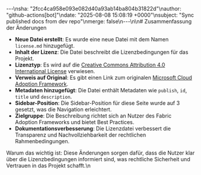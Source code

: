 ---\nsha: "2fcc4ca958e093e082d40a93ab14ba804b31822d"\nauthor: "github-actions[bot]"\ndate: "2025-08-08 15:08:19 +0000"\nsubject: "Sync published docs from dev repo"\nmerge: false\n---\n\n# Zusammenfassung der Änderungen

- **Neue Datei erstellt**: Es wurde eine neue Datei mit dem Namen `license.md` hinzugefügt.
- **Inhalt der Lizenz**: Die Datei beschreibt die Lizenzbedingungen für das Projekt.
- **Lizenztyp**: Es wird auf die [Creative Commons Attribution 4.0 International License](https://creativecommons.org/licenses/by/4.0/) verwiesen.
- **Verweis auf Original**: Es gibt einen Link zum originalen [Microsoft Cloud Adoption Framework](https://learn.microsoft.com/en-us/azure/cloud-adoption-framework/).
- **Metadaten hinzugefügt**: Die Datei enthält Metadaten wie `publish`, `id`, `title` und `description`.
- **Sidebar-Position**: Die Sidebar-Position für diese Seite wurde auf 3 gesetzt, was die Navigation erleichtert.
- **Zielgruppe**: Die Beschreibung richtet sich an Nutzer des Fabric Adoption Frameworks und bietet Best Practices.
- **Dokumentationsverbesserung**: Die Lizenzdatei verbessert die Transparenz und Nachvollziehbarkeit der rechtlichen Rahmenbedingungen.

Warum das wichtig ist: Diese Änderungen sorgen dafür, dass die Nutzer klar über die Lizenzbedingungen informiert sind, was rechtliche Sicherheit und Vertrauen in das Projekt schafft.\n